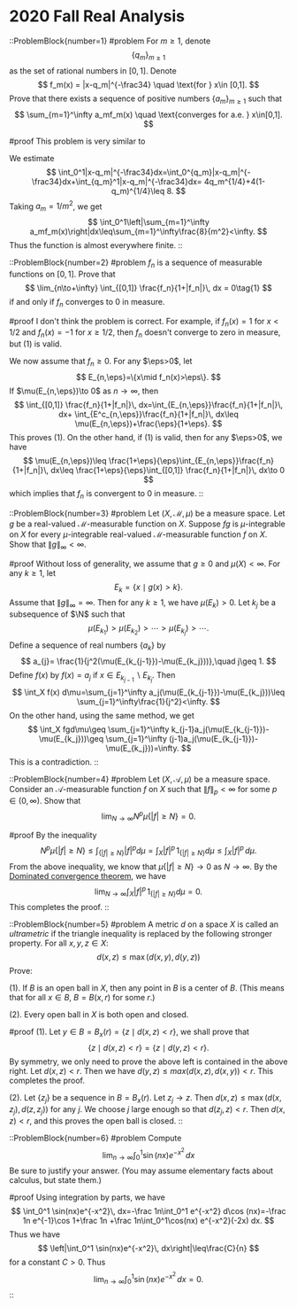 # 2020 Fall Real Analysis

::ProblemBlock{number=1}
#problem
For $m\geq 1$, denote
$$
\{ q_m\}_{m\geq 1}
$$
as the set of rational numbers in $[0,1]$. Denote
$$
f_m(x) = |x-q_m|^{-\frac34} \quad \text{for } x\in [0,1].
$$
Prove that there exists a sequence of positive numbers $\{a_m\}_{m\geq 1}$ such that
$$
\sum_{m=1}^\infty a_mf_m(x) \quad \text{converges for a.e. } x\in[0,1].
$$

#proof
This problem is very similar to 

We estimate
$$
\int_0^1|x-q_m|^{-\frac34}dx=\int_0^{q_m}|x-q_m|^{-\frac34}dx+\int_{q_m}^1|x-q_m|^{-\frac34}dx=
4q_m^{1/4}+4(1-q_m)^{1/4}\leq 8.
$$
Taking $a_m=1/m^2$, we get 
$$
\int_0^1\left|\sum_{m=1}^\infty a_mf_m(x)\right|dx\leq\sum_{m=1}^\infty\frac{8}{m^2}<\infty.
$$
Thus the function is almost everywhere finite. 
::

::ProblemBlock{number=2}
#problem
$f_n$ is a sequence of measurable functions on $[0,1]$. Prove that
$$
\lim_{n\to+\infty} \int_{[0,1]} \frac{f_n}{1+|f_n|}\, dx = 0\tag{1}
$$
if and only if $f_n$ converges to 0 in measure.

#proof
I don't think the problem is correct. For example, if $f_n(x)=1$ for $x<1/2$ and $f_n(x)=-1$ for $x\geq 1/2$, then $f_n$ doesn't converge to zero in measure, but (1) is valid. 

We now assume that $f_n\geq 0$. For any $\eps>0$, let
$$
E_{n,\eps}=\{x\mid f_n(x)>\eps\}.
$$
If $\mu(E_{n,\eps})\to 0$ as $n\to\infty$, then
$$
\int_{[0,1]} \frac{f_n}{1+|f_n|}\, dx=\int_{E_{n,\eps}}\frac{f_n}{1+|f_n|}\, dx+  \int_{E^c_{n,\eps}}\frac{f_n}{1+|f_n|}\, dx\leq \mu(E_{n,\eps})+\frac{\eps}{1+\eps}.
$$
This proves (1). On the other hand, if (1) is valid, then for any $\eps>0$, we have
$$
\mu(E_{n,\eps})\leq \frac{1+\eps}{\eps}\int_{E_{n,\eps}}\frac{f_n}{1+|f_n|}\, dx\leq \frac{1+\eps}{\eps}\int_{[0,1]} \frac{f_n}{1+|f_n|}\, dx\to 0
$$
which implies that $f_n$ is convergent to $0$ in measure. 
::

::ProblemBlock{number=3}
#problem
Let $(X,\mathcal{M},\mu)$ be a measure space. Let $g$ be a real-valued $\mathcal{M}$-measurable function on $X$. Suppose $fg$ is $\mu$-integrable on $X$ for every $\mu$-integrable real-valued $\mathcal{M}$-measurable function $f$ on $X$. Show that $\|g\|_\infty<\infty$.

#proof
Without loss of generality, we assume that $g\geq 0$ and $\mu(X)<\infty$. For any $k\geq 1$, let
$$
E_k=\{ x\mid g(x)>k\}.
$$
Assume that $\|g\|_\infty=\infty$. Then for any $k\geq 1$, we have $\mu(E_k)>0$.
Let $k_j$ be a subsequence of $\N$ such that 
$$
\mu(E_{k_1})>\mu(E_{k_2})>\cdots > \mu(E_{k_j})>\cdots.
$$
Define a sequence of real numbers $\{a_k\}$ by  
$$
a_{j}= \frac{1}{j^2(\mu(E_{k_{j-1}})-\mu(E_{k_j}))},\quad j\geq 1.
$$
Define $f(x)$ by $f(x)=a_j$ if $x\in E_{k_{j-1}}\backslash E_{k_j}$. Then 
$$
\int_X f(x) d\mu=\sum_{j=1}^\infty a_j(\mu(E_{k_{j-1}})-\mu(E_{k_j}))\leq \sum_{j=1}^\infty\frac{1}{j^2}<\infty.
$$
On the other hand, using the same method, we get
$$
\int_X fgd\mu\geq \sum_{j=1}^\infty k_{j-1}a_j(\mu(E_{k_{j-1}})-\mu(E_{k_j}))\geq 
\sum_{j=1}^\infty (j-1)a_j(\mu(E_{k_{j-1}})-\mu(E_{k_j}))=\infty.
$$
This is a contradiction. 
::

::ProblemBlock{number=4}
#problem
Let $(X,\mathcal{A},\mu)$ be a measure space. Consider an $\mathcal{A}$-measurable function $f$ on $X$ such that $\|f\|_p<\infty$ for some $p\in(0,\infty)$. Show that 
$$
\lim_{N\to\infty} N^p\mu\{|f|\geq N\} = 0.
$$

#proof
By the inequality
$$
N^p\mu\{|f|\geq N\}\leq\int_{\{|f|\geq N\}}|f|^p d\mu=\int_X |f|^p \,1_{\{|f|\geq N\}}d\mu\leq\int_X |f|^p\,d\mu.
$$
From the above inequality, we know that  $\mu\{|f|\geq N\}\to 0$ as $N\to\infty$.
By the [Dominated convergence theorem](https://en.wikipedia.org/wiki/Dominated_convergence_theorem),
we have 
$$
\lim_{N\to\infty} \int_X |f|^p \,1_{\{|f|\geq N\}}d\mu=0.
$$
This completes the proof.
::

::ProblemBlock{number=5}
#problem
A metric $d$ on a space $X$ is called an *ultrametric* if the triangle inequality is replaced by the following stronger property. For all $x,y,z\in X$:
$$
d(x,z)\leq \max(d(x,y),d(y,z))
$$
Prove:

(1). If $B$ is an open ball in $X$, then any point in $B$ is a center of $B$. (This means that for all $x\in B$, $B=B(x,r)$ for some $r$.)

(2). Every open ball in $X$ is both open and closed.

#proof
(1).  Let $y\in B=B_x(r)=\{z\mid d(x,z)<r\}$, we shall prove that 
$$
\{z\mid d(x,z)<r\}=\{z\mid d(y,z)<r\}.
$$
By symmetry, we only need to prove the above left is contained in the above right. Let $d(x,z)<r$. Then we have $d(y,z)\leq max(d(x,z), d(x,y))<r$. This completes the proof. 

(2). Let $\{z_j\}$ be a sequence in $B=B_x(r)$. Let $z_j\to z$. Then $d(x,z)\leq\max(d(x,z_j), d(z,z_j))$ for any $j$. We choose $j$ large enough so that $d(z_j,z)<r$. Then $d(x,z)<r$, and this proves the open ball is closed.
::

::ProblemBlock{number=6}
#problem
Compute
$$
\lim_{n\to\infty} \int_0^1 \sin(nx)e^{-x^2}\, dx
$$
Be sure to justify your answer. (You may assume elementary facts about calculus, but state them.)

#proof
Using integration by parts, 
we have 
$$
\int_0^1 \sin(nx)e^{-x^2}\, dx=-\frac 1n\int_0^1 e^{-x^2} d\cos (nx)=-\frac 1n e^{-1}\cos 1+\frac 1n
+\frac 1n\int_0^1\cos(nx) e^{-x^2}(-2x) dx.
$$
Thus we have 
$$
\left|\int_0^1 \sin(nx)e^{-x^2}\, dx\right|\leq\frac{C}{n}
$$
for a constant $C>0$. Thus 
$$
\lim_{n\to\infty} \int_0^1 \sin(nx)e^{-x^2}\, dx=0.
$$
::
